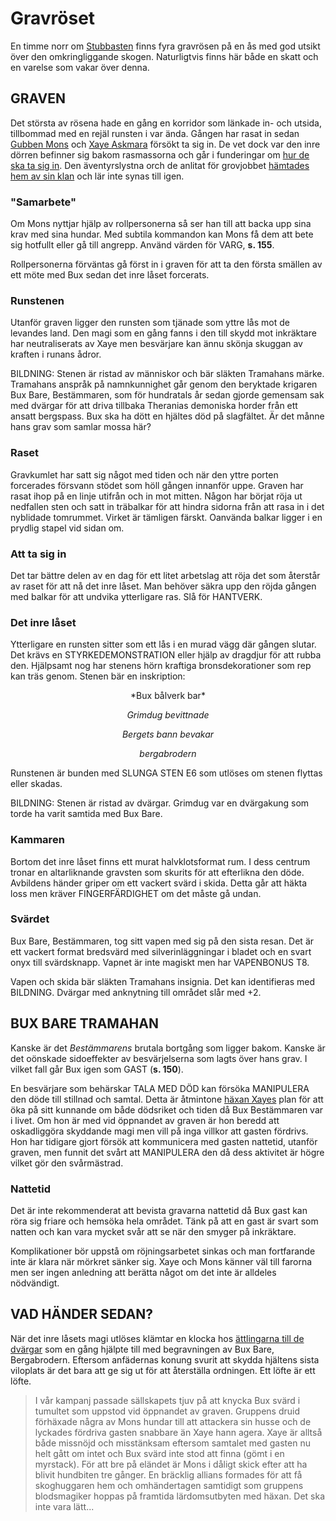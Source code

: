 # Gravröset

En timme norr om [Stubbasten](stubbasten.html) finns fyra gravrösen på en ås med god utsikt över den omkringliggande skogen. Naturligtvis finns här både en skatt och en varelse som vakar över denna.

## GRAVEN

Det största av rösena hade en gång en korridor som länkade in- och utsida, tillbommad med en rejäl runsten i var ända. Gången har rasat in sedan [Gubben Mons](gubben_mons.html) och [Xaye Askmara](xaye_askmara.html) försökt ta sig in. De vet dock var den inre dörren befinner sig bakom rasmassorna och går i funderingar om [hur de ska ta sig in](xaye_askmara.html#en-riskabel-plan). Den äventyrslystna orch de anlitat för grovjobbet [hämtades hem av sin klan](stubbasten.html#forsta-besoket) och lär inte synas till igen.

### "Samarbete"

Om Mons nyttjar hjälp av rollpersonerna så ser han till att backa upp sina krav med sina hundar. Med subtila kommandon kan Mons få dem att bete sig hotfullt eller gå till angrepp. Använd värden för VARG, **s. 155**.

Rollpersonerna förväntas gå först in i graven för att ta den första smällen av ett möte med Bux sedan det inre låset forcerats.

### Runstenen

Utanför graven ligger den runsten som tjänade som yttre lås mot de levandes land. Den magi som en gång fanns i den till skydd mot inkräktare har neutraliserats av Xaye men besvärjare kan ännu skönja skuggan av kraften i runans ådror.

BILDNING: Stenen är ristad av människor och bär släkten Tramahans märke. Tramahans anspråk på namnkunnighet går genom den beryktade krigaren Bux Bare, Bestämmaren, som för hundratals år sedan gjorde gemensam sak med dvärgar för att driva tillbaka Theranias demoniska horder från ett ansatt bergspass. Bux ska ha dött en hjältes död på slagfältet. Är det månne hans grav som samlar mossa här?

### Raset

Gravkumlet har satt sig något med tiden och när den yttre porten forcerades försvann stödet som höll gången innanför uppe. Graven har rasat ihop på en linje utifrån och in mot mitten. Någon har börjat röja ut nedfallen sten och satt in träbalkar för att hindra sidorna från att rasa in i det nyblidade tomrummet. Virket är tämligen färskt. Oanvända balkar ligger i en prydlig stapel vid sidan om.

### Att ta sig in

Det tar bättre delen av en dag för ett litet arbetslag att röja det som återstår av raset för att nå det inre låset. Man behöver säkra upp den röjda gången med balkar för att undvika ytterligare ras. Slå för HANTVERK.

### Det inre låset

Ytterligare en runsten sitter som ett lås i en murad vägg där gången slutar. Det krävs en STYRKEDEMONSTRATION eller hjälp av dragdjur för att rubba den. Hjälpsamt nog har stenens hörn kraftiga bronsdekorationer som rep kan träs genom. Stenen bär en inskription:

<center>
*Bux bålverk bar*

*Grimdug bevittnade*

*Bergets bann bevakar*

*bergabrodern*
</center>

Runstenen är bunden med SLUNGA STEN E6 som utlöses om stenen flyttas eller skadas.

BILDNING: Stenen är ristad av dvärgar. Grimdug var en dvärgakung som torde ha varit samtida med Bux Bare.

### Kammaren

Bortom det inre låset finns ett murat halvklotsformat rum. I dess centrum tronar en altarliknande gravsten som skurits för att efterlikna den döde. Avbildens händer griper om ett vackert svärd i skida. Detta går att häkta loss men kräver FINGERFÄRDIGHET om det måste gå undan.

### Svärdet

Bux Bare, Bestämmaren, tog sitt vapen med sig på den sista resan. Det är ett vackert format bredsvärd med silverinläggningar i bladet och en svart onyx till svärdsknapp. Vapnet är inte magiskt men har VAPENBONUS T8.

Vapen och skida bär släkten Tramahans insignia. Det kan identifieras med BILDNING. Dvärgar med anknytning till området slår med +2.

## BUX BARE TRAMAHAN

Kanske är det *Bestämmarens* brutala bortgång som ligger bakom. Kanske är det oönskade sidoeffekter av besvärjelserna som lagts över hans grav. I vilket fall går Bux igen som GAST (**s. 150**).

En besvärjare som behärskar TALA MED DÖD kan försöka MANIPULERA den döde till stillnad och samtal. Detta är åtmintone [häxan Xayes](xaye_askmara.html) plan för att öka på sitt kunnande om både dödsriket och tiden då Bux Bestämmaren var i livet. Om hon är med vid öppnandet av graven är hon beredd att oskadliggöra skyddande magi men vill på inga villkor att gasten fördrivs. Hon har tidigare gjort försök att kommunicera med gasten nattetid, utanför graven, men funnit det svårt att MANIPULERA den då dess aktivitet är högre vilket gör den svårmästrad.

### Nattetid

Det är inte rekommenderat att bevista gravarna nattetid då Bux gast kan röra sig friare och hemsöka hela området. Tänk på att en gast är svart som natten och kan vara mycket svår att se när den smyger på inkräktare.

Komplikationer bör uppstå om röjningsarbetet sinkas och man fortfarande inte är klara när mörkret sänker sig. Xaye och Mons känner väl till farorna men ser ingen anledning att berätta något om det inte är alldeles nödvändigt.

## VAD HÄNDER SEDAN?

När det inre låsets magi utlöses klämtar en klocka hos [ättlingarna till de dvärgar](kung_göff.html) som en gång hjälpte till med begravningen av Bux Bare, Bergabrodern. Eftersom anfädernas konung svurit att skydda hjältens sista viloplats är det bara att ge sig ut för att återställa ordningen. Ett löfte är ett löfte.

> I vår kampanj passade sällskapets tjuv på att knycka Bux svärd i tumultet som uppstod vid öppnandet av graven. Gruppens druid förhäxade några av Mons hundar till att attackera sin husse och de lyckades fördriva gasten snabbare än Xaye hann agera. Xaye är alltså både missnöjd och misstänksam eftersom samtalet med gasten nu helt gått om intet och Bux svärd inte stod att finna (gömt i en myrstack). För att bre på eländet är Mons i dåligt skick efter att ha blivit hundbiten tre gånger. En bräcklig allians formades för att få skoghuggaren hem och omhändertagen samtidigt som gruppens blodsmagiker hoppas på framtida lärdomsutbyten med häxan. Det ska inte vara lätt...


